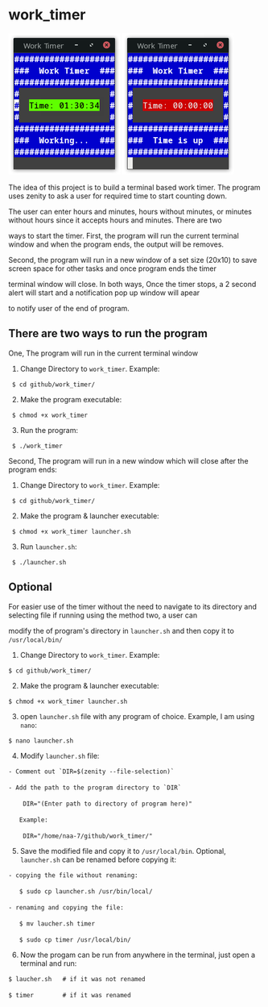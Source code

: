 # work_timer

![work_timer](https://github.com/naa-7/bash_projects/blob/main/work_timer/timer_image_1.png)
![work_timer](https://github.com/naa-7/bash_projects/blob/main/work_timer/timer_image_2.png)

The idea of this project is to build a terminal based work timer. The program uses zenity to ask a user for required time to start counting down. 

The user can enter hours and minutes, hours without minutes, or minutes without hours since it accepts hours and minutes. There are two 

ways to start the timer. First, the program will run the current terminal window and when the program ends, the output will be removes. 

Second, the program will run in a new window of a set size (20x10) to save screen space for other tasks and once program ends the timer 

terminal window will close. In both ways, Once the timer stops, a 2 second alert will start and a notification pop up window will apear 

to notify user of the end of program.


## There are two ways to run the program

 One, The program will run in the current terminal window

   1) Change Directory to `work_timer`. Example:

     $ cd github/work_timer/

   2) Make the program executable:
    
     $ chmod +x work_timer

   3) Run the program:
 
     $ ./work_timer 


Second, The program will run in a new window which will close after the program ends:
   
   1) Change Directory to `work_timer`. Example:

     $ cd github/work_timer/

   2) Make the program & launcher executable:

     $ chmod +x work_timer launcher.sh

   3) Run `launcher.sh`:

     $ ./launcher.sh 


## Optional

 For easier use of the timer without the need to navigate to its directory and selecting file if running using the method two, a user can

 modify the of program's directory in `launcher.sh` and then copy it to `/usr/local/bin/`

  1) Change Directory to `work_timer`. Example:

    $ cd github/work_timer/

  2) Make the program & launcher executable:

    $ chmod +x work_timer launcher.sh

  3) open `launcher.sh` file with any program of choice. Example, I am using `nano`:
     
    $ nano launcher.sh

  4) Modify `launcher.sh` file:

    - Comment out `DIR=$(zenity --file-selection)`
     
    - Add the path to the program directory to `DIR`
     
        DIR="(Enter path to directory of program here)"

       Example:
       
        DIR="/home/naa-7/github/work_timer/"

  5) Save the modified file and copy it to `/usr/local/bin`. Optional, `launcher.sh` can be renamed before copying it:

    - copying the file without renaming:
	
       $ sudo cp launcher.sh /usr/bin/local/

    - renaming and copying the file:

       $ mv laucher.sh timer

       $ sudo cp timer /usr/local/bin/

  6) Now the progam can be run from anywhere in the terminal, just open a terminal and run:

    $ laucher.sh   # if it was not renamed

    $ timer        # if it was renamed

    

